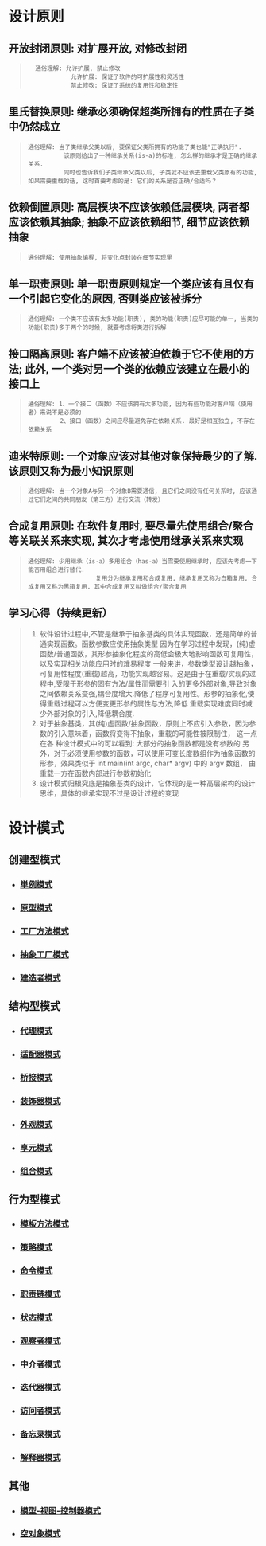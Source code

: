 # 设计原则  
## 开放封闭原则: 对扩展开放, 对修改封闭
>       通俗理解: 允许扩展, 禁止修改  
>                 允许扩展: 保证了软件的可扩展性和灵活性  
>                 禁止修改: 保证了系统的复用性和稳定性
## 里氏替换原则: 继承必须确保超类所拥有的性质在子类中仍然成立
>     通俗理解: 当子类继承父类以后, 要保证父类所拥有的功能子类也能"正确执行". 
>               该原则给出了一种继承关系(is-a)的标准, 怎么样的继承才是正确的继承关系. 
>               同时也告诉我们子类继承父类以后, 子类就不应该去重载父类原有的功能, 如果需要重载的话, 这时首要考虑的是: 它们的关系是否正确/合适吗？
## 依赖倒置原则: 高层模块不应该依赖低层模块, 两者都应该依赖其抽象; 抽象不应该依赖细节, 细节应该依赖抽象
>     通俗理解: 使用抽象编程, 将变化点封装在细节实现里
## 单一职责原则: 单一职责原则规定一个类应该有且仅有一个引起它变化的原因, 否则类应该被拆分
>     通俗理解: 一个类不应该有太多功能(职责), 类的功能(职责)应尽可能的单一, 当类的功能(职责)多于两个的时候, 就要考虑将类进行拆解
## 接口隔离原则: 客户端不应该被迫依赖于它不使用的方法; 此外, 一个类对另一个类的依赖应该建立在最小的接口上  
>     通俗理解: 1、一个接口（函数）不应该拥有太多功能, 因为有些功能对客户端（使用者）来说不是必须的
>              2、接口（函数）之间应尽量避免存在依赖关系. 最好是相互独立, 不存在依赖关系

## 迪米特原则: 一个对象应该对其他对象保持最少的了解. 该原则又称为最小知识原则
>     通俗理解: 当一个对象A与另一个对象B需要通信, 且它们之间没有任何关系时, 应该通过它们之间的共同朋友（第三方）进行交流（转发）

## 合成复用原则: 在软件复用时, 要尽量先使用组合/聚合等关联关系来实现, 其次才考虑使用继承关系来实现
>     通俗理解: 少用继承（is-a）多用组合（has-a）当需要使用继承时, 应该先考虑一下能否用组合进行替代.  
>                        复用分为继承复用和合成复用, 继承复用又称为白箱复用, 合成复用又称为黑箱复用. 其中合成复用又叫做组合/聚合复用


## 学习心得（持续更新）
>   1.  软件设计过程中,不管是继承于抽象基类的具体实现函数，还是简单的普通实现函数。函数参数应使用抽象类型
>       因为在学习过程中发现，(纯)虚函数/普通函数，其形参抽象化程度的高低会极大地影响函数可复用性，以及实现相关功能应用时的难易程度
>       一般来讲，参数类型设计越抽象，可复用性程度(重载)越高，功能实现越容易。这是由于在重载/实现的过程中,受限于形参的固有方法/属性而需要引
>       入的更多外部对象,导致对象之间依赖关系变强,耦合度增大.降低了程序可复用性。形参的抽象化,使得重载过程可以方便变更形参的属性与方法,降低
>       重载实现难度同时减少外部对象的引入,降低耦合度.
>   2.  对于抽象基类，其(纯)虚函数/抽象函数，原则上不应引入参数，因为参数的引入意味着，函数将变得不抽象，重载的可能性被限制住， 这一点在各
>       种设计模式中的可以看到: 大部分的抽象函数都是没有参数的
>       另外，对于必须使用参数的函数，可以使用可变长度数组作为抽象函数的形参，效果类似于 int main(int argc, char* argv) 中的 argv 数组，
>       由重载一方在函数内部进行参数初始化
>   3.  设计模式归根究底是抽象基类的设计，它体现的是一种高层架构的设计思维，具体的继承实现不过是设计过程的变现

# 设计模式
## 创建型模式
+ ###  [単例模式][Singleton]
+ ### [原型模式][Prototype]
+ ### [工厂方法模式][FactoryMethod]
+ ### [抽象工厂模式][AbstractFactory]
+ ### [建造者模式][Builder]
## 结构型模式
+ ### [代理模式][Proxy]
+ ### [适配器模式][Adapter]
+ ### [桥接模式][Bridge]
+ ### [装饰器模式][Decorator]
+ ### [外观模式][Facade]
+ ### [享元模式][Flyweight]
+ ### [组合模式][Composite]
## 行为型模式
+ ### [模板方法模式][TemplateMethod]
+ ### [策略模式][Strategy]
+ ### [命令模式][Command]
+ ### [职责链模式][Chain]
+ ### [状态模式][State]
+ ### [观察者模式][Observer]
+ ### [中介者模式][Mediator]
+ ### [迭代器模式][Iterator]
+ ### [访问者模式][Visitor]
+ ### [备忘录模式][Memento]
+ ### [解释器模式][Interpreter]
## 其他
+ ### [模型-视图-控制器模式][MVC]
+ ### [空对象模式][NullObject]

[Singleton]: ./单例模式/README.md
[Prototype]: ./原型模式/README.md
[FactoryMethod]: ./工厂方法模式/README.md
[AbstractFactory]: ./抽象工厂模式/README.md
[Builder]: ./建造者模式/README.md
[Proxy]: ./代理模式/README.md
[Adapter]: ./适配器模式/README.md
[Bridge]: ./桥接模式/README.md
[Decorator]: ./装饰器模式/README.md
[Facade]: ./外观模式/README.md
[Flyweight]: ./享元模式/README.md
[Composite]: ./组合模式/README.md
[TemplateMethod]: ./模板方法模式/README.md
[Strategy]: ./策略模式/README.md
[Command]: ./命令模式/README.md
[Chain]: ./职责链模式/README.md
[State]: ./状态模式/README.md
[Observer]: ./观察者模式/README.md
[Mediator]: ./中介者模式/README.md
[Iterator]: ./迭代器模式/README.md
[Visitor]: ./访问者模式/README.md
[Memento]: ./备忘录模式/README.md
[Interpreter]: ./解释器模式/README.md
[MVC]: ./模型-视图-控制器模式/README.md
[NullObject]: ./空对象模式/README.md
